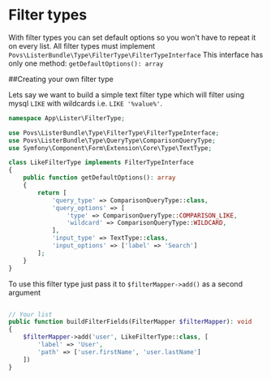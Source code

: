 # Filter types

With filter types you can set default options so you won't have to repeat it on every list.
All filter types must implement `Povs\ListerBundle\Type\FilterType\FilterTypeInterface`
This interface has only one method: `getDefaultOptions(): array`

##Creating your own filter type

Lets say we want to build a simple text filter type which will filter using mysql `LIKE` with wildcards i.e. `LIKE '%value%'`.

````php 
namespace App\Lister\FilterType;

use Povs\ListerBundle\Type\FilterType\FilterTypeInterface;
use Povs\ListerBundle\Type\QueryType\ComparisonQueryType;
use Symfony\Component\Form\Extension\Core\Type\TextType;

class LikeFilterType implements FilterTypeInterface
{
    public function getDefaultOptions(): array
    {
        return [
            'query_type' => ComparisonQueryType::class,
            'query_options' => [
                'type' => ComparisonQueryType::COMPARISON_LIKE,
                'wildcard' => ComparisonQueryType::WILDCARD,
            ],
            'input_type' => TextType::class,
            'input_options' => ['label' => 'Search']
        ];
    }
}
```` 

To use this filter type just pass it to `$filterMapper->add()` as a second argument
````php 

// Your list
public function buildFilterFields(FilterMapper $filterMapper): void
{
    $filterMapper->add('user', LikeFilterType::class, [
        'label' => 'User', 
        'path' => ['user.firstName', 'user.lastName']
    ])
}
````